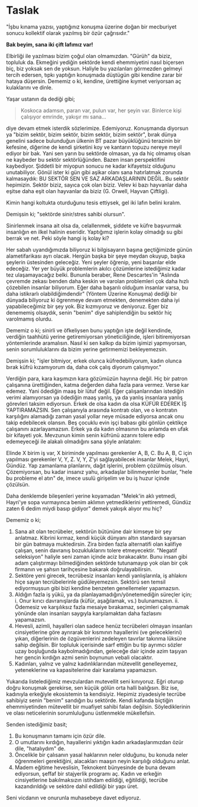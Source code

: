 # Taslak

"İşbu kınama yazısı, yaptığınız konuşma üzerine doğan bir mecburiyet sonucu kollektif olarak yazılmış bir özür çağrısıdır."

**Bak beyim, sana iki çift lafımız var!**

Elbirliği ile yazılması bizim çoğul olan olmamızdan. "Gürüh" da biziz, topluluk da. Ekmeğini yediğin sektörde kendi ehemmiyetini nasıl biçersen biç, biz yoksak sen de yoksun. Haliyle bu yazılanları görmezden gelmeyi tercih edersen, tıpkı yaptığın konuşmada düştügün gibi kendine zarar bir hataya düşersin. Dememiz o ki, kendine, ürettiğine kıymet veriyorsan aç kulaklarını ve dinle.

Yaşar ustanın da dediği gibi;

> Koskoca adamsın, paran var, pulun var, her şeyin var. Binlerce kişi çalışıyor emrinde, yakışır mı sana...

diye devam etmek isterdik sözlerimize. Edemiyoruz. Konuşmanda diyorsun ya "bizim sektör, bizim sektör, bizim sektör, bizim sektör", bırak dünya genelini sadece bulunduğun ülkenin BT pazar büyüklüğünü terazinin bir kefesine, diğerine de kendi şirketini koy ve kantarın topuzu nereye meyil ediyor bir bak. Yani sen yarın bu sektörde olmasan, ya da hiç olmamış olsan ne kaybeder bu sektör sektörlüğünden. Bazen insan perspektifini kaybediyor. Şiddetli bir miyopun sonucu ne kadar kifayetsiz olduğunu unutabiliyor. Gönül ister ki gün gibi aşikar olanı sana hatırlatmak zorunda kalmasaydık: BU SEKTÖR SEN VE SAZ ARKADAŞLARININ DEĞİL. Bu sektör hepimizin. Sektör biziz, sayıca çok olan biziz. Velev ki bazı hayvanlar daha eşitse daha eşit olan hayvanlar da biziz (G. Orwell, Hayvan Çiftligi).

Kimin hangi koltukta oturduğunu tesis ettiysek, gel iki lafın belini kıralım.

Demişsin ki; "sektörde sinir/stres sahibi olursun".

Sinirlenmek insana ait olsa da, celallenmek, şiddete ve küfre başvurmak insanlığın en ilkel halinin eseridir. Yaptığımız işlerin kolay olmadığı su gibi berrak ve net. Peki söyle hangi iş kolay ki?

Her sabah uyandığımızda biliyoruz ki bilgisayarın başına geçtiğimizde günün alametifarikası ayrı olacak. Hergün başka bir şeye meydan okuyup, başka şeylerin üstesinden geleceğiz. Yeni şeyler öğrenip, yeni başarılar elde edeceğiz. Yer yer büyük problemlerin akılcı çözümlerine istediğimiz kadar tez ulaşamayacağız belki. Bununla beraber, Rene Descartes'in "Aslında çevremde zekası benden daha keskin ve varolan problemleri çok daha hızlı çözebilen insanlar biliyorum. Eğer daha başarılı olduğum insanlar varsa, bu daha istikrarlı olabildiğimdendir" (Yöntem Üzerine Konuşma) dediği bir dünyada biliyoruz ki ögrenmeye devam etmekten, denemekten daha iyi yapabileceğimiz bir şey yok. Biz kızmıyoruz ve deniyoruz. Eger biz denememiş olsaydık, senin "benim" diye sahiplendiğin bu sektör hiç varolmamış olurdu.

Dememiz o ki; sinirli ve öfkeliysen bunu yaptığın işte değil kendinde, verdiğin taahhütü yerine getiremiyorsan yöneticiliğinde, işleri bitiremiyorsan yöntemlerinde aramalısın. Nasıl ki sen kalkıp da bizim işimizi yapmıyorsan, senin sorumluluklarını da bizim yerine getirmemizi bekleyemezsin.

Demişsin ki; "işler bitmiyor, erkek olunca küfredebiliyorum, kadın olunca bırak küfrü kızamıyorum da, daha cok çalış diyorum çalışmıyor."

Verdiğin para, kara kaşımızın kara gözümüzün hayrına değil. Hiç bir patron çalışanına ürettiğinden, katma değerden daha fazla para vermez. Verse kar edemez. Yani ödediğin maaş bir lütuf değil. Eğer çalışanlarından istediğin verimi alamıyorsan ya ödediğin maaş yanlış, ya da yanlış insanlara yanlış görevleri taksim ediyorsun. Erkek de olsa kadın da olsa KÜFÜR EDEREK İŞ YAPTIRAMAZSIN. Sen çalışanıyla arasında kontratı olan, ve o kontratın karşılığını alamadığı zaman yasal yollar neye müsade ediyorsa ancak onu takip edebilecek olansın. Beş çocuklu evin işçi babası gibi gönlün çektikçe çalışanını azarlayamazsın. Erkek ya da kadın olmasının bu anlamda en ufak bir kifayeti yok.
Mevzunun kimin senin küfrünü azarını tolere edip edemeyeceği ile alakalı olmadığını sana şöyle anlatalım:

Elinde X birim iş var, X biriminde yapılması gerekenler A, B, C. Bu A, B, C için yapılması gerekenler V, Y, Z. V, Y, Z'yi sağlayabilecek insanlar Melek, Hayri, Gündüz. Yap zamanlama planlarını, dağıt işlerini, problem çözülmüş olsun. Çözemiyorsan, bu kadar insanız yahu, arkadaşlar bilinmeyenler bunlar, "hele bu probleme el atın" de, imece usulü girişelim ve bu iş huzur içinde çözülsün.

Daha denklemde bileşenleri yerine koyamadan "Melek'in aklı yetmedi, Hayri'ye sopa vurmayınca benim aklımın yetmediklerini yettiremedi, Gündüz zaten 6 dedim miydi basıp gidiyor" demek yakışık alıyor mu hiç?

Dememiz o ki;

1.	Sana ait olan tecrübeler, sektörün bütününe dair kimseye bir şey anlatmaz. Kibrini kırmaz, kendi küçük dünyanı altın standardı sayarsan bir gün batmaya muktedirsin. Zira birden fazla alternatifi olan kalifiye çalışan, senin davranış bozukluklarını tolere etmeyecektir. "Negatif seleksiyon" haliyle seni zaman içinde aciz bırakacaktır. Bunu insan gibi adam çalıştırmayı bilmediğinden sektörde tutunamayıp yok olan bir çok firmanın ve şahsın tarihçesine bakarak doğrulayabilirsin.
2.	Sektöre yeni girecek, tecrübesiz insanları kendi yanlışlarınla, iş ahlakını hiçe sayan tecrübelerinle güdüleyemezsin. Sektörü sen temsil ediyormuşsun gibi bizi kendine benzeten genellemeler yapamazsın.
3.	Aldığın fazla iş yükü, ya da planlayamadığın/yönetemediğin süreçler için;
i.	Onur kırıcı davranışlarda (küfür, aşağılamak, vs.) bulunamazsın.
ii.	Ödemesiz ve karşılıksız fazla mesaiye bırakamaz, seçimleri çalışmamak yönünde olan insanları saygıyla karşılamaktan daha fazlasını yapamazsın.
4.	Hevesli, azimli, hayalleri olan sadece henüz tecrübeleri olmayan insanları cinsiyetlerine göre ayrırarak bir kısmının hayallerini (ve geleceklerini) yıkan, diğerlerinin de özgüvenlerini zedeleyen tavırlar takınma lüksüne sahip değilsin. Bir topluluk içerisinde sarf ettiğin bu tip ayrımcı sözler uzay boşluğunda kaybolmadığından, geleceğe dair içinde azim taşıyan her gencin kırdığın azmi senin boynunun vebali olacaktır.
5.	Kadınları, yalnız ve yalnız kadınlıklarından mütevellit genelleyemez, yeteneklerine va kapasitelerine dair karalama yapamazsın.

Yukarıda listelediğimiz mevzulardan mutevellit seni kınıyoruz. Eğri oturup doğru konuşmak gerekirse, sen küçük gölün orta halli balığısın. Biz ise, kadınıyla erkeğiyle ekosistemin ta kendisiyiz. Hepimiz ziyadesiyle tecrübe sahibiyiz senin "benim" sandığın bu sektörde. Kendi kafanda biçtiğin ehemmiyetinden mütevellit bir muafiyet sahibi falan değilsin. Söylediklerinin ve olası neticelerinin sorumluluğunu üstlenmekle mükellefsin.

Senden istediğimiz basit;

1.	Bu konuşmanın tamamı için özür dile.
2.	O umutlarını kırdığın, hayallerini yıktığın kadın arkadaşlarımızdan özür dile, "hatalıydım" de.
3.	Öncelikle bir çalısanın yasal haklarının neler olduğunu, bu konuda neler öğrenmeleri gerektiğini, alacakları maaşın neyin karşılığı olduğunu anlat.
4.	Madem eğitime heveslisin, Teknokent bünyesinde de buna devam ediyorsun, şeffaf bir stajyerlik programı aç. Kadın ve erkeğin cinsiyetlerine bakılmaksızın istihdam edildiği, eğitildiği, tecrübe kazandırıldığı ve sektöre dahil edildiği bir yapı üret.

Seni vicdanın ve onurunla muhasebeye davet ediyoruz.
